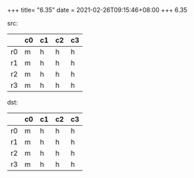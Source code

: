 +++
title= "6.35"
date = 2021-02-26T09:15:46+08:00
+++
6.35

src:

|  |c0|c1|c2|c3|
|--|--|--|--|--|
|r0|m |h |h |h |
|r1|m |h |h |h |
|r2|m |h |h |h |
|r3|m |h |h |h |

dst:

|  |c0|c1|c2|c3|
|--|--|--|--|--|
|r0|m |h |h |h |
|r1|m |h |h |h |
|r2|m |h |h |h |
|r3|m |h |h |h |

